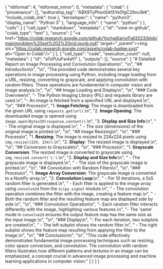 {
  "nbformat": 4,
  "nbformat_minor": 0,
  "metadata": {
    "colab": {
      "provenance": [],
      "authorship_tag": "ABX9TyPhiotSAfSYe5fgC29xv3kK",
      "include_colab_link": true
    },
    "kernelspec": {
      "name": "python3",
      "display_name": "Python 3"
    },
    "language_info": {
      "name": "python"
    }
  },
  "cells": [
    {
      "cell_type": "markdown",
      "metadata": {
        "id": "view-in-github",
        "colab_type": "text"
      },
      "source": [
        "<a href=\"https://colab.research.google.com/github/YochaiKariv/Fall2023/blob/main/problem%20set%202%20md.ipynb.md\" target=\"_parent\"><img src=\"https://colab.research.google.com/assets/colab-badge.svg\" alt=\"Open In Colab\"/></a>"
      ]
    },
    {
      "cell_type": "code",
      "execution_count": null,
      "metadata": {
        "id": "aToPUuFw4aYl"
      },
      "outputs": [],
      "source": [
        "# Detailed Report on Image Processing and Convolution Operation\n",
        "\n",
        "## Introduction\n",
        "\n",
        "The provided code demonstrates several key operations in image processing using Python, including image loading from a URL, resizing, converting to grayscale, and applying convolution with random filters. These operations are fundamental in computer vision and image analysis.\n",
        "\n",
        "## Image Loading and Display\n",
        "\n",
        "### Code Overview\n",
        "- The Python Imaging Library (PIL) and requests library are used.\n",
        "- An image is fetched from a specified URL and displayed.\n",
        "\n",
        "### Process\n",
        "1. **Image Fetching**: The image is downloaded from the given URL using `requests.get(url)`.\n",
        "2. **Image Opening**: The downloaded image is opened using `Image.open(BytesIO(response.content))`.\n",
        "3. **Display and Size Info**:\n",
        "   - The original image is displayed.\n",
        "   - The size (dimensions) of the original image is printed.\n",
        "\n",
        "## Image Resizing\n",
        "\n",
        "### Process\n",
        "1. **Resizing**: The image is resized to 224x224 pixels using `img.resize((224, 224))`.\n",
        "2. **Display**: The resized image is displayed.\n",
        "\n",
        "## Conversion to Grayscale\n",
        "\n",
        "### Process\n",
        "1. **Grayscale Conversion**: The resized image is converted to grayscale using `img_resized.convert('L')`.\n",
        "2. **Display and Size Info**:\n",
        "   - The grayscale image is displayed.\n",
        "   - The size of the grayscale image is printed.\n",
        "\n",
        "## Convolution with Random Filters\n",
        "\n",
        "### Process\n",
        "1. **Image Array Conversion**: The grayscale image is converted to a NumPy array.\n",
        "2. **Convolution Loop**:\n",
        "   - For 10 iterations, a 5x5 random filter is generated.\n",
        "   - Each filter is applied to the image array using `convolve2d` from the `scipy.signal` module.\n",
        "   - The convolution operation combines the filter with the image, creating a feature map.\n",
        "   - Both the random filter and the resulting feature map are displayed side by side.\n",
        "\n",
        "### Convolution Operation\n",
        "- Each random filter interacts differently with the image, highlighting various features.\n",
        "- The 'same' mode in `convolve2d` ensures the output feature map has the same size as the input image.\n",
        "\n",
        "### Display\n",
        "- For each iteration, two subplots are created:\n",
        "   - The left subplot shows the random filter.\n",
        "   - The right subplot shows the feature map resulting from applying the filter to the image.\n",
        "\n",
        "## Conclusion\n",
        "\n",
        "This code effectively demonstrates fundamental image processing techniques such as resizing, color space conversion, and convolution. The convolution with random filters illustrates how different patterns and textures in an image can be emphasized, a concept crucial in advanced image processing and machine learning applications in computer vision."
      ]
    }
  ]
}